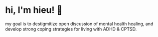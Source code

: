 # hi, I'm hieu! 🌻

my goal is to destigmitize open discussion of mental health healing, and develop strong coping strategies for living with ADHD & CPTSD.